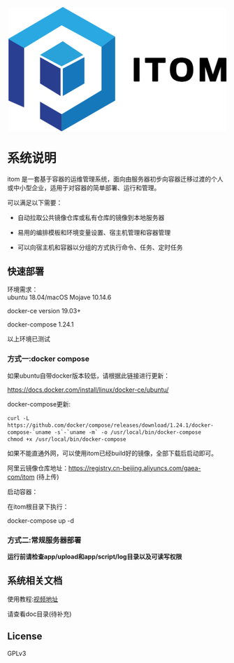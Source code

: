 <p align="center">
    <img src="python-itom-task/assets/itom_logo.png" width="500" hegiht="313" align=center>
</p>

# 系统说明
itom 是一套基于容器的运维管理系统，面向由服务器初步向容器迁移过渡的个人或中小型企业，适用于对容器的简单部署、运行和管理。

可以满足以下需要：  
- 自动拉取公共镜像仓库或私有仓库的镜像到本地服务器
     
- 易用的编排模板和环境变量设置、宿主机管理和容器管理
    
- 可以向宿主机和容器以分组的方式执行命令、任务、定时任务
       
## 快速部署

环境需求：  
ubuntu 18.04/macOS Mojave 10.14.6

docker-ce version 19.03+

docker-compose 1.24.1
            
以上环境已测试
            
### 方式一:docker compose
   
如果ubuntu自带docker版本较低，请根据此链接进行更新：

<https://docs.docker.com/install/linux/docker-ce/ubuntu/>
   
docker-compose更新:
   
```text
curl -L https://github.com/docker/compose/releases/download/1.24.1/docker-compose-`uname -s`-`uname -m` -o /usr/local/bin/docker-compose
chmod +x /usr/local/bin/docker-compose
```
   
如果不能直通外网，可以使用itom已经build好的镜像，全部下载后启动即可。

阿里云镜像仓库地址：<https://registry.cn-beijing.aliyuncs.com/gaea-com/itom> (待上传)
   
启动容器：

在itom根目录下执行：

docker-compose up -d
  
### 方式二:常规服务器部署
   
**运行前请检查app/upload和app/script/log目录以及可读写权限**
   
##  系统相关文档
  使用教程:[视频地址](https://bilibili.com/video/xxxxxx)
  
  请查看doc目录(待补充)  
   
##  License 
  GPLv3



